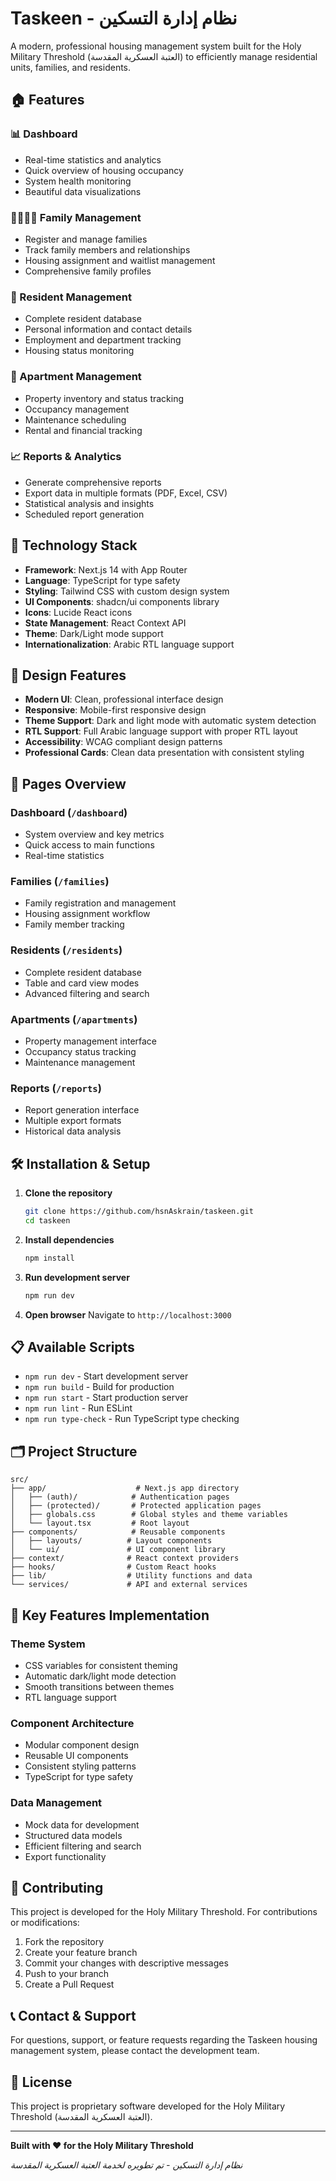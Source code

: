 # Taskeen - نظام إدارة التسكين

A modern, professional housing management system built for the Holy Military Threshold (العتبة العسكرية المقدسة) to efficiently manage residential units, families, and residents.

## 🏠 Features

### 📊 Dashboard
- Real-time statistics and analytics
- Quick overview of housing occupancy
- System health monitoring
- Beautiful data visualizations

### 👨‍👩‍👧‍👦 Family Management
- Register and manage families
- Track family members and relationships
- Housing assignment and waitlist management
- Comprehensive family profiles

### 👥 Resident Management
- Complete resident database
- Personal information and contact details
- Employment and department tracking
- Housing status monitoring

### 🏢 Apartment Management
- Property inventory and status tracking
- Occupancy management
- Maintenance scheduling
- Rental and financial tracking

### 📈 Reports & Analytics
- Generate comprehensive reports
- Export data in multiple formats (PDF, Excel, CSV)
- Statistical analysis and insights
- Scheduled report generation

## 🚀 Technology Stack

- **Framework**: Next.js 14 with App Router
- **Language**: TypeScript for type safety
- **Styling**: Tailwind CSS with custom design system
- **UI Components**: shadcn/ui components library
- **Icons**: Lucide React icons
- **State Management**: React Context API
- **Theme**: Dark/Light mode support
- **Internationalization**: Arabic RTL language support

## 🎨 Design Features

- **Modern UI**: Clean, professional interface design
- **Responsive**: Mobile-first responsive design
- **Theme Support**: Dark and light mode with automatic system detection
- **RTL Support**: Full Arabic language support with proper RTL layout
- **Accessibility**: WCAG compliant design patterns
- **Professional Cards**: Clean data presentation with consistent styling

## 📱 Pages Overview

### Dashboard (`/dashboard`)
- System overview and key metrics
- Quick access to main functions
- Real-time statistics

### Families (`/families`)
- Family registration and management
- Housing assignment workflow
- Family member tracking

### Residents (`/residents`)
- Complete resident database
- Table and card view modes
- Advanced filtering and search

### Apartments (`/apartments`)
- Property management interface
- Occupancy status tracking
- Maintenance management

### Reports (`/reports`)
- Report generation interface
- Multiple export formats
- Historical data analysis

## 🛠️ Installation & Setup

1. **Clone the repository**
   ```bash
   git clone https://github.com/hsnAskrain/taskeen.git
   cd taskeen
   ```

2. **Install dependencies**
   ```bash
   npm install
   ```

3. **Run development server**
   ```bash
   npm run dev
   ```

4. **Open browser**
   Navigate to `http://localhost:3000`

## 📋 Available Scripts

- `npm run dev` - Start development server
- `npm run build` - Build for production
- `npm run start` - Start production server
- `npm run lint` - Run ESLint
- `npm run type-check` - Run TypeScript type checking

## 🗂️ Project Structure

```
src/
├── app/                    # Next.js app directory
│   ├── (auth)/            # Authentication pages
│   ├── (protected)/       # Protected application pages
│   ├── globals.css        # Global styles and theme variables
│   └── layout.tsx         # Root layout
├── components/            # Reusable components
│   ├── layouts/          # Layout components
│   └── ui/               # UI component library
├── context/              # React context providers
├── hooks/                # Custom React hooks
├── lib/                  # Utility functions and data
└── services/             # API and external services
```

## 🎯 Key Features Implementation

### Theme System
- CSS variables for consistent theming
- Automatic dark/light mode detection
- Smooth transitions between themes
- RTL language support

### Component Architecture
- Modular component design
- Reusable UI components
- Consistent styling patterns
- TypeScript for type safety

### Data Management
- Mock data for development
- Structured data models
- Efficient filtering and search
- Export functionality

## 🤝 Contributing

This project is developed for the Holy Military Threshold. For contributions or modifications:

1. Fork the repository
2. Create your feature branch
3. Commit your changes with descriptive messages
4. Push to your branch
5. Create a Pull Request

## 📞 Contact & Support

For questions, support, or feature requests regarding the Taskeen housing management system, please contact the development team.

## 📄 License

This project is proprietary software developed for the Holy Military Threshold (العتبة العسكرية المقدسة).

---

**Built with ❤️ for the Holy Military Threshold**

*نظام إدارة التسكين - تم تطويره لخدمة العتبة العسكرية المقدسة*